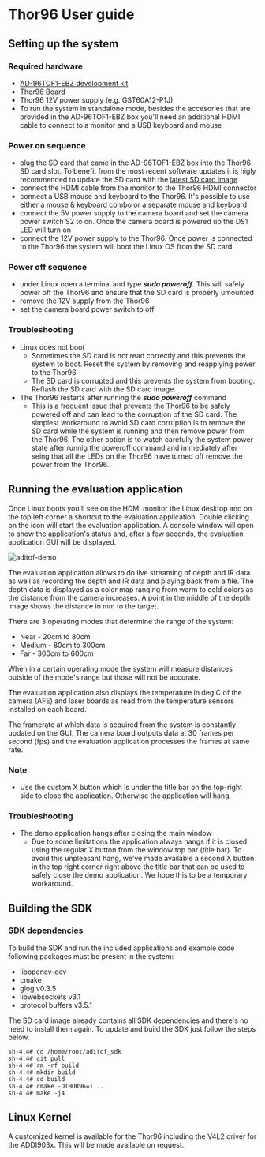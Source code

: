 # Thor96 User guide

## Setting up the system

### Required hardware
- [AD-96TOF1-EBZ development kit](https://www.analog.com/en/design-center/evaluation-hardware-and-software/evaluation-boards-kits/ad-96tof1-ebz.html)
- [Thor96 Board](https://www.arrow.com/en/products/i.imx8-thor96/arrow-development-tools)
- Thor96 12V power supply (e.g. GST60A12-P1J)
- To run the system in standalone mode, besides the accesories that are provided in the AD-96TOF1-EBZ box you'll need an additional HDMI cable to connect to a monitor and a USB keyboard and mouse

### Power on sequence
- plug the SD card that came in the AD-96TOF1-EBZ box into the Thor96 SD card slot. To benefit from the most recent software updates it is higly recommended to update the SD card with the [latest SD card image](https://github.com/analogdevicesinc/aditof_sdk#supported-embedded-platforms)
- connect the HDMI cable from the monitor to the Thor96 HDMI connector
- connect a USB mouse and keyboard to the Thor96. It's possible to use either a mouse & keyboard combo or a separate mouse and keyboard
- connect the 5V power supply to the camera board and set the camera power switch S2 to on. Once the camera board is powered up the DS1 LED will turn on
- connect the 12V power supply to the Thor96. Once power is connected to the Thor96 the system will boot the Linux OS from the SD card.

### Power off sequence
- under Linux open a terminal and type ***sudo poweroff***. This will safely power off the Thor96 and ensure that the SD card is properly umounted
- remove the 12V supply from the Thor96
- set the camera board power switch to off

### Troubleshooting
- Linux does not boot
  - Sometimes the SD card is not read correctly and this prevents the system to boot. Reset the system by removing and reapplying power to the Thor96
  - The SD card is corrupted and this prevents the system from booting. Reflash the SD card with the SD card image.
- The Thor96 restarts after running the ***sudo poweroff*** command
  - This is a frequent issue that prevents the Thor96 to be safely powered off and can lead to the corruption of the SD card. The simplest workaround to avoid SD card corruption is to remove the SD card while the system is running and then remove power from the Thor96. The other option is to watch carefully the system power state after runnig the poweroff command and immediately after seing that all the LEDs on the Thor96 have turned off remove the power from the Thor96.

## Running the evaluation application

Once Linux boots you'll see on the HDMI monitor the Linux desktop and on the top left corner a shortcut to the evaluation application. Double clicking on the icon will start the evaluation application.  A console window will open to show the application's status and, after a few seconds, the evaluation application GUI will be displayed. 

![aditof-demo](https://github.com/analogdevicesinc/aditof_sdk/blob/master/doc/img/aditof_demo.png)

The evaluation application allows to do live streaming of depth and IR data as well as recording the depth and IR data and playing back from a file. The depth data is displayed as a color map ranging from warm to cold colors as the distance from the camera increases. A point in the middle of the depth image shows the distance in mm to the target.

There are 3 operating modes that determine the range of the system:
 - Near - 20cm to 80cm
 - Medium - 80cm to 300cm
 - Far - 300cm to 600cm

When in a certain operating mode the system will measure distances outside of the mode's range but those will not be accurate. 
 
The evaluation application also displays the temperature in deg C of the camera (AFE) and laser boards as read from the temperature sensors installed on each board.

The framerate at which data is acquired from the system is constantly updated on the GUI. The camera board outputs data at 30 frames per second (fps) and the evaluation application processes the frames at same rate.

### Note
 - Use the custom X button which is under the title bar on the top-right side to close the application. Otherwise the application will hang.

### Troubleshooting
- The demo application hangs after closing the main window
  - Due to some limitations the application always hangs if it is closed using the regular X button from the window top bar (title bar). To avoid this unpleasant hang, we've made available a second X button in the top right corner right above the title bar that can be used to safely close the demo application. We hope this to be a temporary workaround.

## Building the SDK

### SDK dependencies
To build the SDK and run the included applications and example code following packages must be present in the system:
 - libopencv-dev
 - cmake
 - glog v0.3.5
 - libwebsockets v3.1
 - protocol buffers v3.5.1

The SD card image already contains all SDK dependencies and there's no need to install them again. To update and build the SDK just follow the steps below.

```console
sh-4.4# cd /home/root/aditof_sdk
sh-4.4# git pull
sh-4.4# rm -rf build
sh-4.4# mkdir build
sh-4.4# cd build
sh-4.4# cmake -DTHOR96=1 ..
sh-4.4# make -j4
``` 

## Linux Kernel
A customized kernel is available for the Thor96 including the V4L2 driver for the ADDI903x. This will be made available on request.

